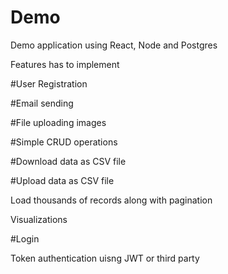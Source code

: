 # Demo

Demo application using React, Node and Postgres

Features has to implement

#User Registration

#Email sending

#File uploading images

#Simple CRUD operations

#Download data as CSV file

#Upload data as CSV file

Load thousands of records along with pagination

Visualizations

#Login

Token authentication uisng JWT or third party
